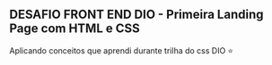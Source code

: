 ## DESAFIO FRONT END DIO - Primeira Landing Page com HTML e CSS 

Aplicando conceitos que aprendi durante trilha do css DIO ⭐
